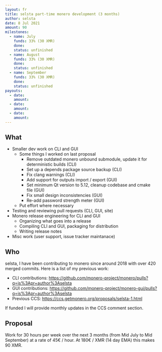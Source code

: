 ```yaml
---
layout: fr
title: selsta part-time monero development (3 months)
author: selsta
date: 8 Jul 2021
amount: 90
milestones:
  - name: July
    funds: 33% (30 XMR)
    done:
    status: unfinished
  - name: August
    funds: 33% (30 XMR)
    done:
    status: unfinished
  - name: September
    funds: 33% (30 XMR)
    done:
    status: unfinished
payouts:
  - date:
    amount:
  - date:
    amount:
  - date:
    amount:
---
```


## What

- Smaller dev work on CLI and GUI
  - Some things I worked on last proposal
    - Remove outdated monero unbound submodule, update it for deterministic builds (CLI)
    - Set up a depends package source backup (CLI)
    - Fix clang warnings (CLI)
    - Add support for outputs import / export (GUI)
    - Set minimum Qt version to 5.12, cleanup codebase and cmake file (GUI)
    - Fix small design inconsistencies (GUI)
    - Re-add password strength meter (GUI)
  - Put effort where necessary
- Testing and reviewing pull requests (CLI, GUI, site)
- Monero release engineering for CLI and GUI
  - Organizing what goes into a release
  - Compiling CLI and GUI, packaging for distribution
  - Writing release notes
- Misc work (user support, issue tracker maintanace)

## Who

selsta, I have been contributing to monero since around 2018 with over 420 merged commits. Here is a list of my previous work:

- CLI contributions: https://github.com/monero-project/monero/pulls?q=is%3Apr+author%3Aselsta
- GUI contributions: https://github.com/monero-project/monero-gui/pulls?q=is%3Apr+author%3Aselsta
- Previous CCS: https://ccs.getmonero.org/proposals/selsta-1.html

If funded I will provide monthly updates in the CCS comment section.

## Proposal

Work for 30 hours per week over the next 3 months (from Mid July to Mid September) at a rate of 45€ / hour. At 180€ / XMR (14 day EMA) this makes 90 XMR.
